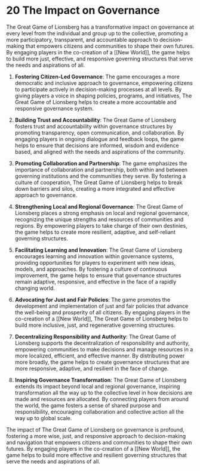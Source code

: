 # 20 The Impact on Governance

The Great Game of Lionsberg has a transformative impact on governance at every level from the individual and group up to the collective, promoting a more participatory, transparent, and accountable approach to decision-making that empowers citizens and communities to shape their own futures. By engaging players in the co-creation of a [[New World]], the game helps to build more just, effective, and responsive governing structures that serve the needs and aspirations of all.

1.  **Fostering Citizen-Led Governance**: The game encourages a more democratic and inclusive approach to governance, empowering citizens to participate actively in decision-making processes at all levels. By giving players a voice in shaping policies, programs, and initiatives, The Great Game of Lionsberg helps to create a more accountable and responsive governance system.
    
2.  **Building Trust and Accountability**: The Great Game of Lionsberg fosters trust and accountability within governance structures by promoting transparency, open communication, and collaboration. By engaging players in ongoing dialogue and feedback loops, the game helps to ensure that decisions are informed, wisdom and evidence based, and aligned with the needs and aspirations of the community.
    
3.  **Promoting Collaboration and Partnership**: The game emphasizes the importance of collaboration and partnership, both within and between governing institutions and the communities they serve. By fostering a culture of cooperation, The Great Game of Lionsberg helps to break down barriers and silos, creating a more integrated and effective approach to governance.
    
4.  **Strengthening Local and Regional Governance**: The Great Game of Lionsberg places a strong emphasis on local and regional governance, recognizing the unique strengths and resources of communities and regions. By empowering players to take charge of their own destinies, the game helps to create more resilient, adaptive, and self-reliant governing structures.
    
5.  **Facilitating Learning and Innovation**: The Great Game of Lionsberg encourages learning and innovation within governance systems, providing opportunities for players to experiment with new ideas, models, and approaches. By fostering a culture of continuous improvement, the game helps to ensure that governance structures remain adaptive, responsive, and effective in the face of a rapidly changing world.
    
6.  **Advocating for Just and Fair Policies**: The game promotes the development and implementation of just and fair policies that advance the well-being and prosperity of all citizens. By engaging players in the co-creation of a [[New World]], The Great Game of Lionsberg helps to build more inclusive, just, and regenerative governing structures.
    
7.  **Decentralizing Responsibility and Authority**: The Great Game of Lionsberg supports the decentralization of responsibility and authority, empowering communities to make decisions and manage resources in a more localized, efficient, and effective manner. By distributing power more broadly, the game helps to create governance structures that are more responsive, adaptive, and resilient in the face of change.
    
8.  **Inspiring Governance Transformation**: The Great Game of Lionsberg extends its impact beyond local and regional governance, inspiring transformation all the way up to the collective level in how decisions are made and resources are allocated. By connecting players from around the world, the game fosters a sense of shared purpose and responsibility, encouraging collaboration and collective action all the way up to global scale.
    

The impact of The Great Game of Lionsberg on governance is profound, fostering a more wise, just, and responsive approach to decision-making and navigation that empowers citizens and communities to shape their own futures. By engaging players in the co-creation of a [[New World]], the game helps to build more effective and resilient governing structures that serve the needs and aspirations of all.